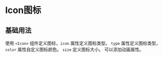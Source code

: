 # Icon图标

## 基础用法
使用 `<Icon>` 组件定义图标，`icon` 属性定义图标类型。
`type` 属性定义图标类型，`color` 属性自定义图标颜色。
`size` 定义图标大小。
可以添加动画属性。
<preview path="../demo/Icon/Basic.vue" title="基础Icon" description="基础Icon用法"></preview>